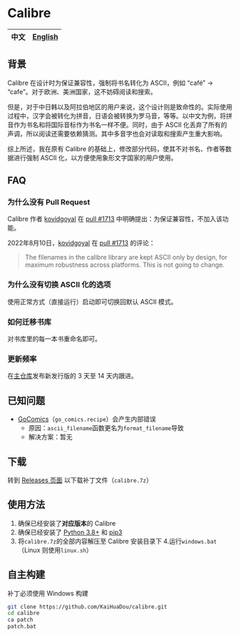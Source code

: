 # Calibre

| 中文  | [English](./README.en-US.md) |
| :---: | :--------------------------: |

## 背景

Calibre 在设计时为保证兼容性，强制将书名转化为 ASCII，例如 “café” -> “cafe”。对于欧洲、美洲国家，这不妨碍阅读和搜索。

但是，对于中日韩以及阿拉伯地区的用户来说，这个设计则是致命性的。实际使用过程中，汉字会被转化为拼音，日语会被转换为罗马音，等等。以中文为例，将拼音作为书名和将国际音标作为书名一样不便。同时，由于 ASCII 化丢弃了所有的声调，所以阅读还需要依赖猜测。其中多音字也会对读取和搜索产生重大影响。

综上所述，我在原有 Calibre 的基础上，修改部分代码，使其不对书名、作者等数据进行强制 ASCII 化，以方便使用象形文字国家的用户使用。

## FAQ

### 为什么没有 Pull Request

Calibre 作者 [kovidgoyal] 在 [pull #1713] 中明确提出：为保证兼容性，不加入该功能。

2022年8月10日，[kovidgoyal] 在 [pull #1713] 的评论：

> The filenames in the calibre library are kept ASCII only by design, for
> maximum robustness across platforms. This is not going to change.

### 为什么没有切换 ASCII 化的选项

使用正常方式（直接运行）启动即可切换回默认 ASCII 模式。

### 如何迁移书库

对书库里的每一本书重命名即可。

### 更新频率

在[主仓库]发布新发行版的 3 天至 14 天内跟进。

## 已知问题

- [GoComics](www.gocomics.com)（`go_comics.recipe`）会产生内部错误
    - 原因：`ascii_filename`函数更名为`format_filename`导致
    - 解决方案：暂无

## 下载

转到 [Releases 页面](https://github.com/KaiHuaDou/calibre/releases/latest) 以下载补丁文件（`calibre.7z`）

## 使用方法

1. 确保已经安装了**对应版本**的 Calibre
2. 确保已经安装了 [Python 3.8+](https://python.org/downloads/) 和 [pip3](https://pip.pypa.io/en/stable/installation/)
3. 将`calibre.7z`的全部内容解压至 Calibre 安装目录下
4.运行`windows.bat`（Linux 则使用`linux.sh`）

## 自主构建

补丁必须使用 Windows 构建

```bash
git clone https://github.com/KaiHuaDou/calibre.git
cd calibre
ca patch
patch.bat
```

[kovidgoyal]: https://github.com/kovidgoyal
[pull #1713]: https://github.com/kovidgoyal/calibre/pull/1713
[主仓库]: https://github.com/kovidgoyal/calibre
